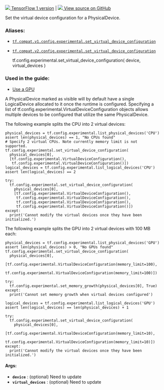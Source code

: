 [ ![](https://tensorflow.google.cn/images/tf_logo_32px.png) TensorFlow 1
version](/versions/r1.15/api_docs/python/tf/config/experimental/set_virtual_device_configuration)
|  [ ![](https://tensorflow.google.cn/images/GitHub-Mark-32px.png) View source
on GitHub
](https://github.com/tensorflow/tensorflow/blob/r2.0/tensorflow/python/framework/config.py#L492-L556)  
  
  
Set the virtual device configuration for a PhysicalDevice.

### Aliases:

  * [`tf.compat.v1.config.experimental.set_virtual_device_configuration`](/api_docs/python/tf/config/experimental/set_virtual_device_configuration)
  * [`tf.compat.v2.config.experimental.set_virtual_device_configuration`](/api_docs/python/tf/config/experimental/set_virtual_device_configuration)

    
    
    tf.config.experimental.set_virtual_device_configuration(
        device,
        virtual_devices
    )
    

### Used in the guide:

  * [Use a GPU](https://tensorflow.google.cn/guide/gpu)

A PhysicalDevice marked as visible will by default have a single LogicalDevice
allocated to it once the runtime is configured. Specifying a list of
tf.config.experimental.VirtualDeviceConfiguration objects allows multiple
devices to be configured that utilize the same PhysicalDevice.

The following example splits the CPU into 2 virtual devices:

    
    
    physical_devices = tf.config.experimental.list_physical_devices('CPU')
    assert len(physical_devices) == 1, "No CPUs found"
    # Specify 2 virtual CPUs. Note currently memory limit is not supported.
    tf.config.experimental.set_virtual_device_configuration(
      physical_devices[0],
      [tf.config.experimental.VirtualDeviceConfiguration(),
       tf.config.experimental.VirtualDeviceConfiguration()])
    logical_devices = tf.config.experimental.list_logical_devices('CPU')
    assert len(logical_devices) == 2
    
    try:
      tf.config.experimental.set_virtual_device_configuration(
        physical_devices[0],
        [tf.config.experimental.VirtualDeviceConfiguration(),
         tf.config.experimental.VirtualDeviceConfiguration(),
         tf.config.experimental.VirtualDeviceConfiguration(),
         tf.config.experimental.VirtualDeviceConfiguration()])
    except:
      print('Cannot modify the virtual devices once they have been initialized.')
    

The following example splits the GPU into 2 virtual devices with 100 MB each:

    
    
    physical_devices = tf.config.experimental.list_physical_devices('GPU')
    assert len(physical_devices) > 0, "No GPUs found"
    tf.config.experimental.set_virtual_device_configuration(
      physical_devices[0],
      [tf.config.experimental.VirtualDeviceConfiguration(memory_limit=100),
       tf.config.experimental.VirtualDeviceConfiguration(memory_limit=100)])
    
    try:
      tf.config.experimental.set_memory_growth(physical_devices[0], True)
    except:
      print('Cannot set memory growth when virtual devices configured')
    
    logical_devices = tf.config.experimental.list_logical_devices('GPU')
    assert len(logical_devices) == len(physical_devices) + 1
    
    try:
      tf.config.experimental.set_virtual_device_configuration(
        physical_devices[0],
        [tf.config.experimental.VirtualDeviceConfiguration(memory_limit=10),
         tf.config.experimental.VirtualDeviceConfiguration(memory_limit=10)])
    except:
      print('Cannot modify the virtual devices once they have been initialized.')
    

#### Args:

  * **`device`** : (optional) Need to update
  * **`virtual_devices`** : (optional) Need to update

